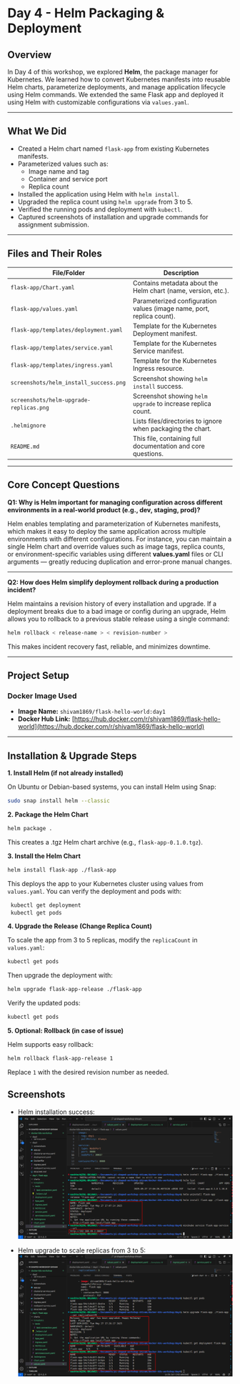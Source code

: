 # Day 4 - Helm Packaging & Deployment

## Overview

In Day 4 of this workshop, we explored **Helm**, the package manager for Kubernetes. We learned how to convert Kubernetes manifests into reusable Helm charts, parameterize deployments, and manage application lifecycle using Helm commands. We extended the same Flask app and deployed it using Helm with customizable configurations via `values.yaml`.

---

## What We Did

- Created a Helm chart named `flask-app` from existing Kubernetes manifests.
- Parameterized values such as:
  - Image name and tag
  - Container and service port
  - Replica count
- Installed the application using Helm with `helm install`.
- Upgraded the replica count using `helm upgrade` from 3 to 5.
- Verified the running pods and deployment with `kubectl`.
- Captured screenshots of installation and upgrade commands for assignment submission.

---

## Files and Their Roles

| File/Folder                                      | Description                                                                 |
|--------------------------------------------------|-----------------------------------------------------------------------------|
| `flask-app/Chart.yaml`                           | Contains metadata about the Helm chart (name, version, etc.).              |
| `flask-app/values.yaml`                          | Parameterized configuration values (image name, port, replica count).      |
| `flask-app/templates/deployment.yaml`            | Template for the Kubernetes Deployment manifest.                           |
| `flask-app/templates/service.yaml`               | Template for the Kubernetes Service manifest.                              |
| `flask-app/templates/ingress.yaml`               | Template for the Kubernetes Ingress resource.                              |
| `screenshots/helm_install_success.png`           | Screenshot showing `helm install` success.                                 |
| `screenshots/helm-upgrade-replicas.png`          | Screenshot showing `helm upgrade` to increase replica count.               |
| `.helmignore`                                    | Lists files/directories to ignore when packaging the chart.                |
| `README.md`                                      | This file, containing full documentation and core questions.               |

---

## Core Concept Questions

**Q1: Why is Helm important for managing configuration across different environments in a real-world product (e.g., dev, staging, prod)?**

Helm enables templating and parameterization of Kubernetes manifests, which makes it easy to deploy the same application across multiple environments with different configurations. For instance, you can maintain a single Helm chart and override values such as image tags, replica counts, or environment-specific variables using different **values.yaml** files or CLI arguments — greatly reducing duplication and error-prone manual changes.

---

**Q2: How does Helm simplify deployment rollback during a production incident?**

Helm maintains a revision history of every installation and upgrade. If a deployment breaks due to a bad image or config during an upgrade, Helm allows you to rollback to a previous stable release using a single command:

   ```bash
   helm rollback < release-name > < revision-number >
   ```
   This makes incident recovery fast, reliable, and minimizes downtime.

---

## **Project Setup**

### **Docker Image Used**

- **Image Name:** `shivam1869/flask-hello-world:day1`
- **Docker Hub Link:** [https://hub.docker.com/r/shivam1869/flask-hello-world](https://hub.docker.com/r/shivam1869/flask-hello-world)


---

## Installation & Upgrade Steps

**1. Install Helm (if not already installed)**

   On Ubuntu or Debian-based systems, you can install Helm using Snap:
   ```bash
   sudo snap install helm --classic
   ```

**2. Package the Helm Chart**
   ```bash
   helm package .
   ```
   This creates a .tgz Helm chart archive (e.g., `flask-app-0.1.0.tgz`).
   
**3. Install the Helm Chart**
   ```bash
   helm install flask-app ./flask-app
   ```
This deploys the app to your Kubernetes cluster using values from `values.yaml`.
You can verify the deployment and pods with:
   ```bash
    kubectl get deployment
    kubectl get pods
   ```
**4. Upgrade the Release (Change Replica Count)**
  
  To scale the app from 3 to 5 replicas, modify the `replicaCount` in `values.yaml`:
   ```bash
   kubectl get pods
   ```
Then upgrade the deployment with:
   ```bash
   helm upgrade flask-app-release ./flask-app
   ```
Verify the updated pods:
   ```bash
   kubectl get pods
   ```
**5. Optional: Rollback (in case of issue)**

Helm supports easy rollback:
   ```bash
   helm rollback flask-app-release 1
   ```
Replace `1` with the desired revision number as needed.

## Screenshots

- Helm installation success:
  ![Helm installation](screenshots/helm_install_success.png)

- Helm upgrade to scale replicas from 3 to 5:
  ![Helm upgrade](screenshots/helm-upgrade-replicas.png)
